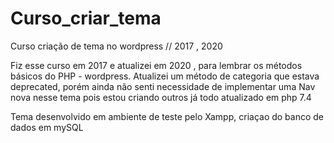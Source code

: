 # Curso_criar_tema
Curso criação de tema no wordpress // 2017 , 2020

Fiz esse curso em 2017 e atualizei em 2020 , para lembrar os métodos básicos do PHP - wordpress.
Atualizei um método de categoria que estava deprecated, porém ainda não senti necessidade de implementar uma Nav nova nesse tema pois estou criando outros já todo atualizado em php 7.4

Tema desenvolvido em ambiente de teste pelo Xampp, criaçao do banco de dados em mySQL
